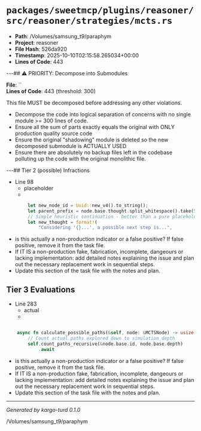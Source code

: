 # `packages/sweetmcp/plugins/reasoner/src/reasoner/strategies/mcts.rs`

- **Path**: /Volumes/samsung_t9/paraphym
- **Project**: reasoner
- **File Hash**: 526da920  
- **Timestamp**: 2025-10-10T02:15:58.265034+00:00  
- **Lines of Code**: 443

---## ⚠️ PRIORITY: Decompose into Submodules

**File**: ``  
**Lines of Code**: 443 (threshold: 300)

This file MUST be decomposed before addressing any other violations.

- Decompose the code into logical separation of concerns with no single module >= 300 lines of code. 
- Ensure all the sum of parts exactly equals the original with ONLY production quality source code
- Ensure the original "shadowing" module is deleted so the new decomposed submodule is ACTUALLY USED
- Ensure there are absolutely no backup files left in the codebase polluting up the code with the original monolithic file.

---## Tier 2 (possible) Infractions 


- Line 98
  - placeholder
  - 

```rust
        let new_node_id = Uuid::new_v4().to_string();
        let parent_prefix = node.base.thought.split_whitespace().take(5).collect::<Vec<_>>().join(" ");
        // Simple heuristic continuation - better than a pure placeholder
        let new_thought = format!(
            "Considering '{}...', a possible next step is...",
```

- is this actually a non-production indicator or a false positive? If false positive, remove it from the task file.
- If IT IS a non-production fake, fabrication, incomplete, dangeours or lacking implementation: add detailed notes explaining the issue and plan out the necessary replacement work in sequential steps. 
- Update this section of the task file with the notes and plan.

## Tier 3 Evaluations


- Line 283
  - actual
  - 

```rust

    async fn calculate_possible_paths(&self, node: &MCTSNode) -> usize {
        // Count actual paths explored down to simulation depth
        self.count_paths_recursive(&node.base.id, node.base.depth)
            .await
```

- is this actually a non-production indicator or a false positive? If false positive, remove it from the task file.
- If IT IS a non-production fake, fabrication, incomplete, dangeours or lacking implementation: add detailed notes explaining the issue and plan out the necessary replacement work in sequential steps. 
- Update this section of the task file with the notes and plan.

---

*Generated by kargo-turd 0.1.0*

/Volumes/samsung_t9/paraphym